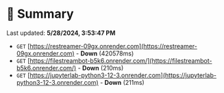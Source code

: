 # 📖 Summary
Last updated: **5/28/2024, 3:53:47 PM**

- `GET` [https://restreamer-09gx.onrender.com](https://restreamer-09gx.onrender.com) - **Down** (420578ms)
- `GET` [https://filestreambot-b5k6.onrender.com/](https://filestreambot-b5k6.onrender.com/) - **Down** (210ms)
- `GET` [https://jupyterlab-python3-12-3.onrender.com](https://jupyterlab-python3-12-3.onrender.com) - **Down** (211ms)
